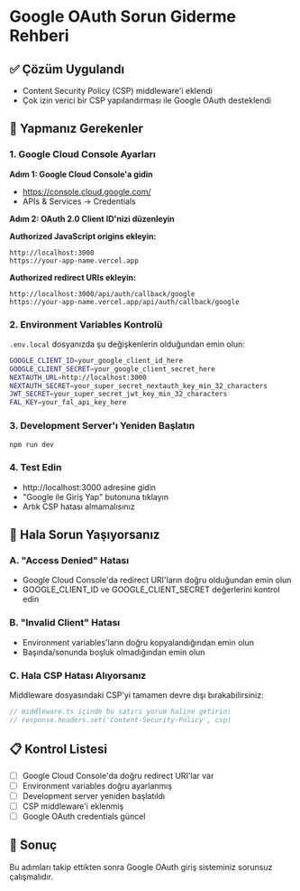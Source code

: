 # Google OAuth Sorun Giderme Rehberi

## ✅ Çözüm Uygulandı
- Content Security Policy (CSP) middleware'i eklendi
- Çok izin verici bir CSP yapılandırması ile Google OAuth desteklendi

## 🔧 Yapmanız Gerekenler

### 1. Google Cloud Console Ayarları

**Adım 1: Google Cloud Console'a gidin**
- https://console.cloud.google.com/
- APIs & Services → Credentials

**Adım 2: OAuth 2.0 Client ID'nizi düzenleyin**

**Authorized JavaScript origins ekleyin:**
```
http://localhost:3000
https://your-app-name.vercel.app
```

**Authorized redirect URIs ekleyin:**
```
http://localhost:3000/api/auth/callback/google
https://your-app-name.vercel.app/api/auth/callback/google
```

### 2. Environment Variables Kontrolü

`.env.local` dosyanızda şu değişkenlerin olduğundan emin olun:

```bash
GOOGLE_CLIENT_ID=your_google_client_id_here
GOOGLE_CLIENT_SECRET=your_google_client_secret_here
NEXTAUTH_URL=http://localhost:3000
NEXTAUTH_SECRET=your_super_secret_nextauth_key_min_32_characters
JWT_SECRET=your_super_secret_jwt_key_min_32_characters
FAL_KEY=your_fal_api_key_here
```

### 3. Development Server'ı Yeniden Başlatın

```bash
npm run dev
```

### 4. Test Edin
- http://localhost:3000 adresine gidin
- "Google ile Giriş Yap" butonuna tıklayın
- Artık CSP hatası almamalısınız

## 🚨 Hala Sorun Yaşıyorsanız

### A. "Access Denied" Hatası
- Google Cloud Console'da redirect URI'ların doğru olduğundan emin olun
- GOOGLE_CLIENT_ID ve GOOGLE_CLIENT_SECRET değerlerini kontrol edin

### B. "Invalid Client" Hatası
- Environment variables'ların doğru kopyalandığından emin olun
- Başında/sonunda boşluk olmadığından emin olun

### C. Hala CSP Hatası Alıyorsanız
Middleware dosyasındaki CSP'yi tamamen devre dışı bırakabilirsiniz:

```typescript
// middleware.ts içinde bu satırı yorum haline getirin:
// response.headers.set('Content-Security-Policy', csp)
```

## 📋 Kontrol Listesi

- [ ] Google Cloud Console'da doğru redirect URI'lar var
- [ ] Environment variables doğru ayarlanmış
- [ ] Development server yeniden başlatıldı  
- [ ] CSP middleware'i eklenmiş
- [ ] Google OAuth credentials güncel

## 🎯 Sonuç
Bu adımları takip ettikten sonra Google OAuth giriş sisteminiz sorunsuz çalışmalıdır.